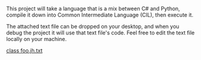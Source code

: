 This project will take a language that is a mix between C# and Python, compile it down into Common Intermediate Language (CIL), then execute it.

The attached text file can be dropped on your desktop, and when you debug the project it will use that text file's code. Feel free to edit the text file locally on your machine.

[class foo.jh.txt](https://github.com/user-attachments/files/18512668/class.foo.jh.txt)
